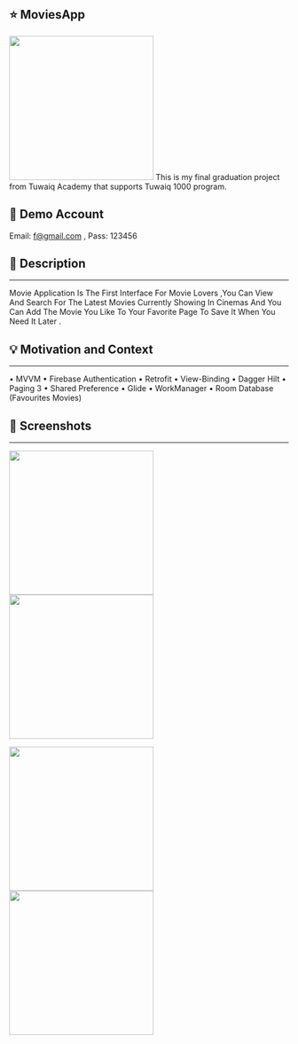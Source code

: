 ## :star: MoviesApp
<img src="https://user-images.githubusercontent.com/91477096/150673029-1f2272d0-5ef0-424f-9bd3-3cc202648514.png" width="260"> 
<!---  <OWNER> faisalha98 <REPOSITORY> MovieApp. -->
This is my final graduation project from Tuwaiq Academy that supports Tuwaiq 1000 program.

## :memo: Demo Account
Email: f@gmail.com , Pass: 123456

## :scroll: Description
---
 Movie Application Is The First Interface For Movie Lovers ,You Can View And Search For The Latest Movies Currently Showing In Cinemas And You Can Add The Movie You Like To Your Favorite Page To Save It When You Need It Later .


## :bulb: Motivation and Context
---
 •	MVVM
 •	Firebase Authentication
 •	Retrofit
 •	View-Binding
 •	Dagger Hilt 
 •	Paging 3
 •	Shared Preference
 •	Glide
 •  WorkManager
 •	Room Database (Favourites Movies)

## :camera_flash: Screenshots
---
<img src="https://user-images.githubusercontent.com/91477096/149754430-05170843-bbc9-43a1-8edb-265ae62ec729.gif" width="260">  <img src="https://user-images.githubusercontent.com/91477096/149753487-d6f4d8bc-44b1-4409-8a64-1a3d00ca1faf.gif" width="260"> 

<img src="https://user-images.githubusercontent.com/91477096/149754689-2549aa89-40ef-4f0c-ab9b-279d0edb4b25.gif" width="260"> <img src="https://user-images.githubusercontent.com/91477096/149755952-093c91a3-f680-483d-b2ac-a00bae5cc6e7.gif" width="260">
